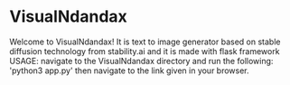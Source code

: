 # VisualNdandax
Welcome to VisualNdandax!
It is text to image generator based on stable diffusion technology from stability.ai and it is made with flask framework
USAGE: 
navigate to the VisualNdandax directory and run the following: 'python3 app.py' then navigate to the link given in your browser.
